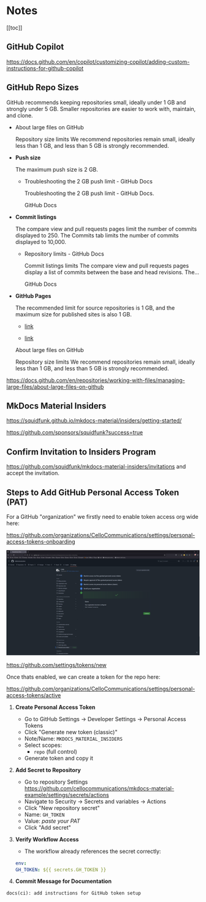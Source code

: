 # Notes

[[toc]]

## GitHub Copilot

<https://docs.github.com/en/copilot/customizing-copilot/adding-custom-instructions-for-github-copilot>

## GitHub Repo Sizes

GitHub recommends keeping repositories small, ideally under 1 GB and strongly under 5 GB. Smaller repositories are easier to work with, maintain, and clone.

* [](https://docs.github.com/repositories/working-with-files/managing-large-files/about-large-files-on-github)

    About large files on GitHub

    Repository size limits We recommend repositories remain small, ideally less than 1 GB, and less than 5 GB is strongly recommended.

* **Push size**

    The maximum push size is 2 GB.

    * [](https://docs.github.com/en/get-started/using-git/troubleshooting-the-2-gb-push-limit#:~:text=Troubleshooting%20the%202%20GB%20push%20limit%20%2D%20GitHub%20Docs.)

        Troubleshooting the 2 GB push limit - GitHub Docs

        Troubleshooting the 2 GB push limit - GitHub Docs.

        GitHub Docs

* **Commit listings**

    The compare view and pull requests pages limit the number of commits displayed to 250. The Commits tab limits the number of commits displayed to 10,000.

    * [](https://docs.github.com/en/repositories/creating-and-managing-repositories/repository-limits)

        Repository limits - GitHub Docs

        Commit listings limits The compare view and pull requests pages display a list of commits between the base and head revisions. The...

        GitHub Docs

* **GitHub Pages**

    The recommended limit for source repositories is 1 GB, and the maximum size for published sites is also 1 GB.

    * [link](https://docs.github.com/en/enterprise-server@3.13/pages/getting-started-with-github-pages/about-github-pages#:~:text=GitHub%20Pages%20source%20repositories%20have,no%20larger%20than%201%20GB.)

    * [link](https://docs.github.com/repositories/working-with-files/managing-large-files/about-large-files-on-github)

    About large files on GitHub

    Repository size limits We recommend repositories remain small, ideally less than 1 GB, and less than 5 GB is strongly recommended.

<https://docs.github.com/en/repositories/working-with-files/managing-large-files/about-large-files-on-github>

## MkDocs Material Insiders

<https://squidfunk.github.io/mkdocs-material/insiders/getting-started/>

<https://github.com/sponsors/squidfunk?success=true>

## Confirm Invitation to Insiders Program

<https://github.com/squidfunk/mkdocs-material-insiders/invitations> and accept the invitation.

## Steps to Add GitHub Personal Access Token (PAT)

For a GitHub "organization" we firstly need to enable token access org wide here:

<https://github.com/organizations/CelloCommunications/settings/personal-access-tokens-onboarding>

![Token Access Enable](token-access-enable.png)

<https://github.com/settings/tokens/new>

Once thats enabled, we can create a token for the repo here:

<https://github.com/organizations/CelloCommunications/settings/personal-access-tokens/active>

1. **Create Personal Access Token**
   * Go to GitHub Settings → Developer Settings → Personal Access Tokens
   * Click "Generate new token (classic)"
   * Note/Name: `MKDOCS_MATERIAL_INSIDERS`
   * Select scopes:
     * `repo` (full control)
   * Generate token and copy it

2. **Add Secret to Repository**
   * Go to repository Settings <https://github.com/cellocommunications/mkdocs-material-example/settings/secrets/actions>
   * Navigate to Security → Secrets and variables → Actions
   * Click "New repository secret"
   * Name: `GH_TOKEN`
   * Value: *paste your PAT*
   * Click "Add secret"

3. **Verify Workflow Access**
   * The workflow already references the secret correctly:

    ```yaml
    env:
    GH_TOKEN: ${{ secrets.GH_TOKEN }}
    ```

4. **Commit Message for Documentation**

```txt
docs(ci): add instructions for GitHub token setup
```
